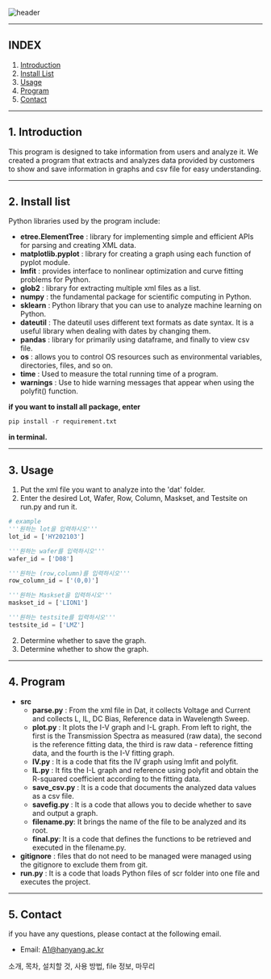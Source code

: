 ![header](https://capsule-render.vercel.app/api?type=Waving&color=auto&height=200&section=header&text=PE2_teamA1_project&fontSize=65)

***
## INDEX
1. [Introduction](#1-Introduction)
2. [Install List](#2-Install-list)
3. [Usage](#3-Usage)
4. [Program](#4-Program)
5. [Contact](#5-Contact)
***
## 1. Introduction
This program is designed to take information from users and analyze it. We created a program 
that extracts and analyzes data provided by customers to show and save information in graphs and csv file for easy understanding.
***
## 2. Install list
Python libraries used by the program include: 

- **etree.ElementTree** : library for implementing simple and efficient APIs for parsing and creating XML data.
- **matplotlib.pyplot** : library for creating a graph using each function of pyplot module. 
- **lmfit** : provides interface to nonlinear optimization and curve fitting problems for Python.
- **glob2** : library for extracting multiple xml files as a list.
- **numpy** : the fundamental package for scientific computing in Python.
- **sklearn** : Python library that you can use to analyze machine learning on Python.
- **dateutil** : The dateutil uses different text formats as date syntax. It is a useful library when dealing with dates by changing them.
- **pandas** : library for primarily using dataframe, and finally to view csv file.
- **os** : allows you to control OS resources such as environmental variables, directories, files, and so on.
- **time** : Used to measure the total running time of a program.
- **warnings** : Use to hide warning messages that appear when using the polyfit() function.
  
**if you want to install all package, enter**
~~~python console
pip install -r requirement.txt
~~~
**in terminal.**
***
## 3. Usage
1. Put the xml file you want to analyze into the 'dat' folder.
2. Enter the desired Lot, Wafer, Row, Column, Maskset, and Testsite on run.py and run it.
~~~python
# example
'''원하는 lot을 입력하시오'''
lot_id = ['HY202103']

'''원하는 wafer를 입력하시오'''
wafer_id = ['D08']

'''원하는 (row,column)를 입력하시오'''
row_column_id = ['(0,0)']

'''원하는 Maskset을 입력하시오'''
maskset_id = ['LION1']

'''원하는 testsite를 입력하시오'''
testsite_id = ['LMZ']
~~~
2. Determine whether to save the graph.
3. Determine whether to show the graph.

***
## 4. Program
- **src**
  - **parse.py** : From the xml file in Dat, it collects Voltage and Current and collects L, IL, DC Bias, Reference data in Wavelength Sweep.
  - **plot.py** : It plots the  I-V graph and I-L graph.
From left to right, the first is the Transmission Spectra as measured (raw data), the second is the reference fitting data, the third is raw data - reference fitting data, and the fourth is the I-V fitting graph.
  - **IV.py** : It is a code that fits the IV graph using lmfit and polyfit.
  - **IL.py** : It fits the I-L graph and reference using polyfit and obtain the R-squared coefficient according to the fitting data.
  - **save_csv.py** : It is a code that documents the analyzed data values as a csv file.
  - **savefig.py** : It is a code that allows you to decide whether to save and output a graph.
  - **filename.py**: It brings the name of the file to be analyzed and its root.
  - **final.py**: It is a code that defines the functions to be retrieved and executed in the filename.py.
- **gitignore** : files that do not need to be managed were managed using the gitignore to exclude them from git.
- **run.py** : It is a code that loads Python files of scr folder into one file and executes the project.
***
## 5. Contact
if you have any questions, please contact at the following email.
* Email: <A1@hanyang.ac.kr>


소개, 목차, 설치할 것, 사용 방법, file 정보, 마무리
